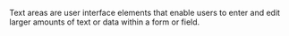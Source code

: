 Text areas are user interface elements that enable users to enter and edit larger amounts of text or data within a form or field.